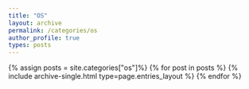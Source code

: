 ```yaml
---
title: "OS"
layout: archive
permalink: /categories/os
author_profile: true
types: posts
---
```


{% assign posts = site.categories["os"]%}
{% for post in posts %}
  {% include archive-single.html type=page.entries_layout %}
{% endfor %}